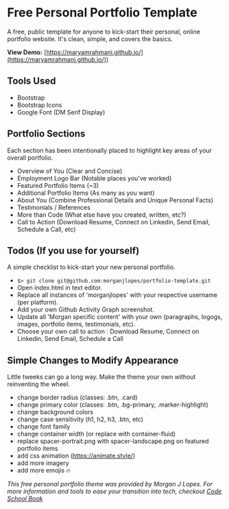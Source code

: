 # Free Personal Portfolio Template
A free, public template for anyone to kick-start their personal, online portfolio website. It's clean, simple, and covers the basics.

**View Demo:** [https://maryamrahmani.github.io/](https://maryamrahmani.github.io/))

## Tools Used
- Bootstrap
- Bootstrap Icons
- Google Font (DM Serif Display)

## Portfolio Sections
Each section has been intentionally placed to highlight key areas of your overall portfolio.
- Overview of You (Clear and Concise)
- Employment Logo Bar (Notable places you've worked)
- Featured Portfolio Items (~3)
- Additional Portfolio Items (As many as you want)
- About You (Combine Professional Details and Unique Personal Facts)
- Testimonials / References
- More than Code (What else have you created, written, etc?)
- Call to Action (Download Resume, Connect on Linkedin, Send Email, Schedule a Call, etc)

## Todos (If you use for yourself)
A simple checklist to kick-start your new personal portfolio.
- `$> git clone git@github.com:morganjlopes/portfolio-template.git`
- Open index.html in text editor.
- Replace all instances of 'morganjlopes' with your respective username (per platform).
- Add your own Github Activity Graph screenshot.
- Update all 'Morgan specific content' with your own (paragraphs, logogs, images, portfolio items, testimonials, etc).
- Choose your own call to action : Download Resume, Connect on Linkedin, Send Email, Schedule a Call

## Simple Changes to Modify Appearance
Little tweeks can go a long way. Make the theme your own without reinventing the wheel.
- change border radius (classes: .btn, .card)
- change primary color (classes: .btn, .bg-primary, .marker-highlight)
- change background colors
- change case sensitivity (h1, h2, h3, .btn, etc)
- change font family
- change container width (or replace with container-fluid)
- replace spacer-portrait.png with spacer-landscape.png on featured portfolio items
- add css animation (https://animate.style/)
- add more imagery
- add more emojis 🔥

_This free personal portfolio theme was provided by Morgan J Lopes. For more information and tools to ease your transition into tech, checkout [Code School Book](https://www.amazon.com/Code-School-Overcome-Syndrome-Kick-Start/dp/1736080709)_
